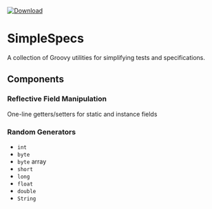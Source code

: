 [![Download][latest-img]][latest]

# SimpleSpecs
A collection of Groovy utilities for simplifying tests and specifications.

## Components
### Reflective Field Manipulation
One-line getters/setters for static and instance fields

### Random Generators
* `int`
* `byte`
* `byte` array
* `short`
* `long`
* `float`
* `double`
* `String`

[latest]: https://bintray.com/kkorolyov/java/simple-specs/_latestVersion
[latest-img]: https://api.bintray.com/packages/kkorolyov/java/simple-specs/images/download.svg
